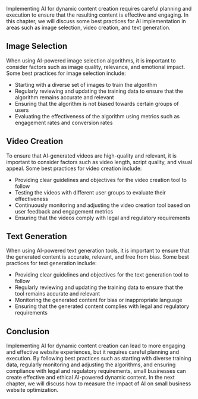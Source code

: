 

Implementing AI for dynamic content creation requires careful planning and execution to ensure that the resulting content is effective and engaging. In this chapter, we will discuss some best practices for AI implementation in areas such as image selection, video creation, and text generation.

Image Selection
---------------

When using AI-powered image selection algorithms, it is important to consider factors such as image quality, relevance, and emotional impact. Some best practices for image selection include:

* Starting with a diverse set of images to train the algorithm
* Regularly reviewing and updating the training data to ensure that the algorithm remains accurate and relevant
* Ensuring that the algorithm is not biased towards certain groups of users
* Evaluating the effectiveness of the algorithm using metrics such as engagement rates and conversion rates

Video Creation
--------------

To ensure that AI-generated videos are high-quality and relevant, it is important to consider factors such as video length, script quality, and visual appeal. Some best practices for video creation include:

* Providing clear guidelines and objectives for the video creation tool to follow
* Testing the videos with different user groups to evaluate their effectiveness
* Continuously monitoring and adjusting the video creation tool based on user feedback and engagement metrics
* Ensuring that the videos comply with legal and regulatory requirements

Text Generation
---------------

When using AI-powered text generation tools, it is important to ensure that the generated content is accurate, relevant, and free from bias. Some best practices for text generation include:

* Providing clear guidelines and objectives for the text generation tool to follow
* Regularly reviewing and updating the training data to ensure that the tool remains accurate and relevant
* Monitoring the generated content for bias or inappropriate language
* Ensuring that the generated content complies with legal and regulatory requirements

Conclusion
----------

Implementing AI for dynamic content creation can lead to more engaging and effective website experiences, but it requires careful planning and execution. By following best practices such as starting with diverse training data, regularly monitoring and adjusting the algorithms, and ensuring compliance with legal and regulatory requirements, small businesses can create effective and ethical AI-powered dynamic content. In the next chapter, we will discuss how to measure the impact of AI on small business website optimization.
